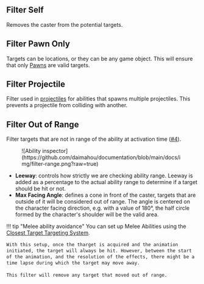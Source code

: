 
## Filter Self

Removes the caster from the potential targets.

## Filter Pawn Only

Targets can be locations, or they can be any game object. This will ensure that only [Pawns](../../core/features/pawn.md) are valid targets.

## Filter Projectile

Filter used in [projectiles](../projectiles/index.md) for abilities that spawns multiple projectiles. This prevents a projectile from colliding with another.

## Filter Out of Range

Filter targets that are not in range of the ability at activation time ([#4](../#execution-sequence)).

<figure markdown>
  ![Ability inspector](https://github.com/daimahou/documentation/blob/main/docs/img/filter-range.png?raw=true)
</figure>

- **Leeway**: controls how strictly we are checking ability range. Leeway is added as a percentage to the actual ability range to determine if a target should be hit or not.
- **Max Facing Angle**: defines a cone in front of the caster, targets that are outside of it will be considered out of range. The angle is centered on the character facing direction, e.g. with a value of 180°, the half circle formed by the character's shoulder will be the valid area.

!!! tip "Melee ability avoidance"
    You can set up Melee Abilities using the [Closest Target Targeting System](../targeting/#cast-on-closest-target).

    With this setup, once the tharget is acquired and the animation initiated, the target will always be hit. However, between the start of the animation, and the resolution of the effects, there might be a time lapse during which the target may move away.

    This filter will remove any target that moved out of range.